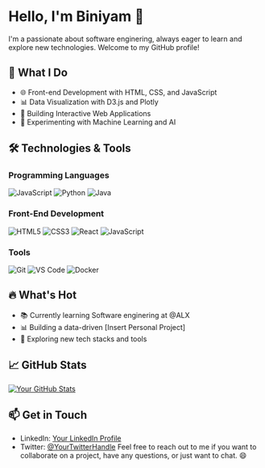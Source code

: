<!-- Your Name -->
# Hello, I'm Biniyam 👋

<!-- Your introduction -->
I'm a passionate about software enginering, always eager to learn and explore new technologies. Welcome to my GitHub profile!

## 🚀 What I Do

- 🌐 Front-end Development with HTML, CSS, and JavaScript
- 📊 Data Visualization with D3.js and Plotly
- 🚀 Building Interactive Web Applications
- 🧪 Experimenting with Machine Learning and AI

## 🛠️ Technologies & Tools

### Programming Languages

![JavaScript](https://img.shields.io/badge/JavaScript-%23323330.svg?style=for-the-badge&logo=javascript)
![Python](https://img.shields.io/badge/Python-%233776AB.svg?style=for-the-badge&logo=python)
![Java](https://img.shields.io/badge/Java-%23ED8B00.svg?style=for-the-badge&logo=java)

### Front-End Development

![HTML5](https://img.shields.io/badge/HTML5-%23E34F26.svg?style=for-the-badge&logo=html5)
![CSS3](https://img.shields.io/badge/CSS3-%231572B6.svg?style=for-the-badge&logo=css3)
![React](https://img.shields.io/badge/React-%2361DAFB.svg?style=for-the-badge&logo=react)
![JavaScript](https://img.shields.io/badge/JavaScript-%23323330.svg?style=for-the-badge&logo=javascript)


### Tools

![Git](https://img.shields.io/badge/Git-%23F05033.svg?style=for-the-badge&logo=git)
![VS Code](https://img.shields.io/badge/VS%20Code-%23007ACC.svg?style=for-the-badge&logo=visual-studio-code)
![Docker](https://img.shields.io/badge/Docker-%232496ED.svg?style=for-the-badge&logo=docker)

## 🔥 What's Hot

- 📚 Currently learning Software enginering at @ALX
- 📊 Building a data-driven [Insert Personal Project]
- 🌱 Exploring new tech stacks and tools

## 📈 GitHub Stats

[![Your GitHub Stats](https://github-readme-stats.vercel.app/api?username=bini34&show_icons=true&theme=dark)](https://github.com/anuraghazra/github-readme-stats)

## 📫 Get in Touch

- LinkedIn: [Your LinkedIn Profile](https://www.linkedin.com/in/yourusername/)
- Twitter: [@YourTwitterHandle](https://twitter.com/yourusername)
Feel free to reach out to me if you want to collaborate on a project, have any questions, or just want to chat. 😄
